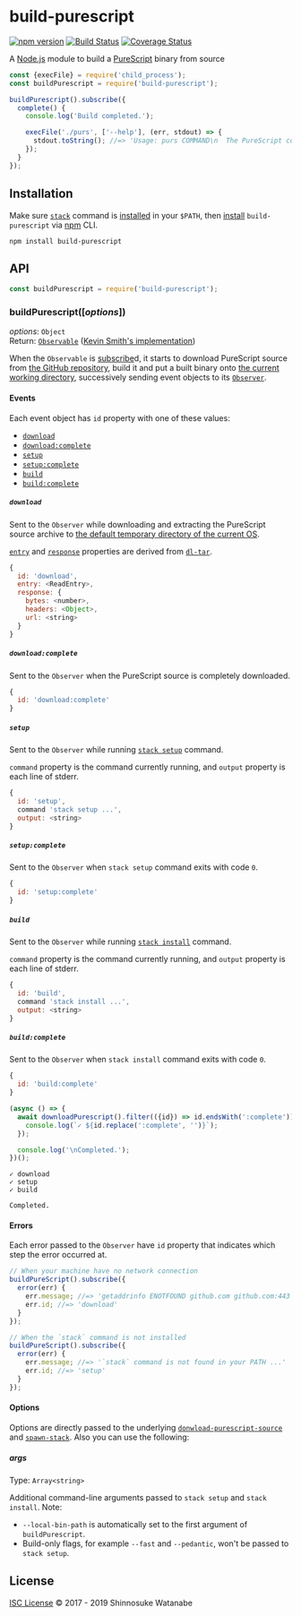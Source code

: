 # build-purescript

[![npm version](https://img.shields.io/npm/v/build-purescript.svg)](https://www.npmjs.com/package/build-purescript)
[![Build Status](https://travis-ci.com/shinnn/build-purescript.svg?branch=master)](https://travis-ci.com/shinnn/build-purescript)
[![Coverage Status](https://img.shields.io/coveralls/shinnn/build-purescript.svg)](https://coveralls.io/github/shinnn/build-purescript?branch=master)

A [Node.js](https://nodejs.org) module to build a [PureScript](http://www.purescript.org/) binary from source

```javascript
const {execFile} = require('child_process');
const buildPurescript = require('build-purescript');

buildPurescript().subscribe({
  complete() {
    console.log('Build completed.');

    execFile('./purs', ['--help'], (err, stdout) => {
      stdout.toString(); //=> 'Usage: purs COMMAND\n  The PureScript compiler and tools ...'
    });
  }
});
```

## Installation

Make sure [`stack`](https://github.com/commercialhaskell/stack) command is [installed](https://docs.haskellstack.org/en/stable/README/#how-to-install) in your `$PATH`, then [install](https://docs.npmjs.com/cli/install) `build-purescript` via [npm](https://docs.npmjs.com/getting-started/what-is-npm) CLI.

```
npm install build-purescript
```

## API

```javascript
const buildPurescript = require('build-purescript');
```

### buildPurescript([*options*])

*options*: `Object`  
Return: [`Observable`](https://github.com/tc39/proposal-observable#observable) ([Kevin Smith's implementation](https://github.com/zenparsing/zen-observable))

When the `Observable` is [subscribe](https://tc39.github.io/proposal-observable/#observable-prototype-subscribe)d, it starts to download PureScript source from [the GitHub repository](https://github.com/purescript/purescript), build it and put a built binary onto [the current working directory](https://nodejs.org/api/process.html#process_process_cwd), successively sending event objects to its [`Observer`](https://github.com/tc39/proposal-observable#observer).

#### Events

Each event object has `id` property with one of these values:

* [`download`](https://github.com/shinnn/build-purescript#download)
* [`download:complete`](https://github.com/shinnn/build-purescript#downloadcomplete)
* [`setup`](https://github.com/shinnn/build-purescript#setup)
* [`setup:complete`](https://github.com/shinnn/build-purescript#setupcomplete)
* [`build`](https://github.com/shinnn/build-purescript#build)
* [`build:complete`](https://github.com/shinnn/build-purescript#buildcomplete)

##### `download`

Sent to the `Observer` while downloading and extracting the PureScript source archive to [the default temporary directory of the current OS](https://nodejs.org/api/os.html#os_os_tmpdir).

[`entry`](https://github.com/shinnn/dl-tar#entry) and [`response`](https://github.com/shinnn/dl-tar#response) properties are derived from [`dl-tar`](https://github.com/shinnn/dl-tar).

```javascript
{
  id: 'download',
  entry: <ReadEntry>,
  response: {
    bytes: <number>,
    headers: <Object>,
    url: <string>
  }
}
```

##### `download:complete`

Sent to the `Observer` when the PureScript source is completely downloaded.

```javascript
{
  id: 'download:complete'
}
```

##### `setup`

Sent to the `Observer` while running [`stack setup`](https://docs.haskellstack.org/en/stable/GUIDE/#stack-setup) command.

`command` property is the command currently running, and `output` property is each line of stderr.

```javascript
{
  id: 'setup',
  command 'stack setup ...',
  output: <string>
}
```

##### `setup:complete`

Sent to the `Observer` when `stack setup` command exits with code `0`.

```javascript
{
  id: 'setup:complete'
}
```

##### `build`

Sent to the `Observer` while running [`stack install`](https://docs.haskellstack.org/en/stable/GUIDE/#stack-build) command.

`command` property is the command currently running, and `output` property is each line of stderr.

```javascript
{
  id: 'build',
  command 'stack install ...',
  output: <string>
}
```

##### `build:complete`

Sent to the `Observer` when `stack install` command exits with code `0`.

```javascript
{
  id: 'build:complete'
}
```

```javascript
(async () => {
  await downloadPurescript().filter(({id}) => id.endsWith(':complete')).forEach(({id}) => {
    console.log(`✓ ${id.replace(':complete', '')}`);
  });

  console.log('\nCompleted.');
})();
```

```
✓ download
✓ setup
✓ build

Completed.
```

#### Errors

Each error passed to the `Observer` have `id` property that indicates which step the error occurred at.

```javascript
// When your machine have no network connection
buildPureScript().subscribe({
  error(err) {
    err.message; //=> 'getaddrinfo ENOTFOUND github.com github.com:443'
    err.id; //=> 'download'
  }
});

// When the `stack` command is not installed
buildPureScript().subscribe({
  error(err) {
    err.message; //=> '`stack` command is not found in your PATH ...'
    err.id; //=> 'setup'
  }
});
```

#### Options

Options are directly passed to the underlying [`donwload-purescript-source`](https://github.com/shinnn/download-purescript-source) and [`spawn-stack`](https://github.com/shinnn/spawn-stack). Also you can use the following:

##### args

Type: `Array<string>`  

Additional command-line arguments passed to `stack setup` and `stack install`. Note:

* `--local-bin-path` is automatically set to the first argument of `buildPurescript`.
* Build-only flags, for example `--fast` and `--pedantic`, won't be passed to `stack setup`.

## License

[ISC License](./LICENSE) © 2017 - 2019 Shinnosuke Watanabe
